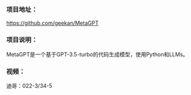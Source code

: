 ### 项目地址：
https://github.com/geekan/MetaGPT

### 项目说明：
MetaGPT是一个基于GPT-3.5-turbo的代码生成模型，使用Python和LLMs。

### 视频：

迪哥：022-3/34-5